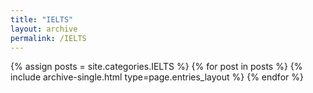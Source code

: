 ```yaml
---
title: "IELTS"
layout: archive
permalink: /IELTS
---
```



{% assign posts = site.categories.IELTS %}
{% for post in posts %} {% include archive-single.html type=page.entries_layout %} {% endfor %}